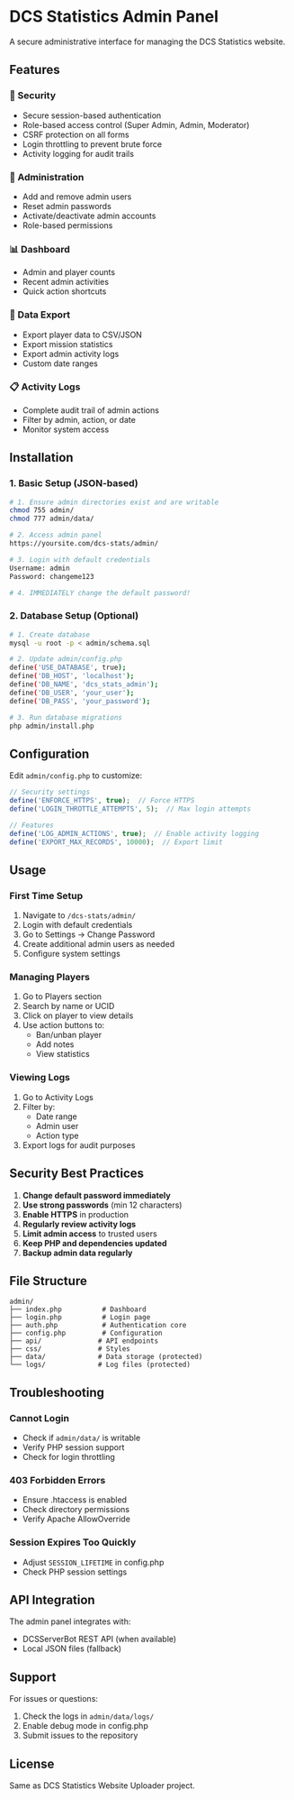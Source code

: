 # DCS Statistics Admin Panel

A secure administrative interface for managing the DCS Statistics website.

## Features

### 🔐 Security
- Secure session-based authentication
- Role-based access control (Super Admin, Admin, Moderator)
- CSRF protection on all forms
- Login throttling to prevent brute force
- Activity logging for audit trails

### 🔧 Administration
- Add and remove admin users
- Reset admin passwords
- Activate/deactivate admin accounts
- Role-based permissions

### 📊 Dashboard
- Admin and player counts
- Recent admin activities
- Quick action shortcuts

### 📁 Data Export
- Export player data to CSV/JSON
- Export mission statistics
- Export admin activity logs
- Custom date ranges

### 📋 Activity Logs
- Complete audit trail of admin actions
- Filter by admin, action, or date
- Monitor system access

## Installation

### 1. Basic Setup (JSON-based)

```bash
# 1. Ensure admin directories exist and are writable
chmod 755 admin/
chmod 777 admin/data/

# 2. Access admin panel
https://yoursite.com/dcs-stats/admin/

# 3. Login with default credentials
Username: admin
Password: changeme123

# 4. IMMEDIATELY change the default password!
```

### 2. Database Setup (Optional)

```bash
# 1. Create database
mysql -u root -p < admin/schema.sql

# 2. Update admin/config.php
define('USE_DATABASE', true);
define('DB_HOST', 'localhost');
define('DB_NAME', 'dcs_stats_admin');
define('DB_USER', 'your_user');
define('DB_PASS', 'your_password');

# 3. Run database migrations
php admin/install.php
```

## Configuration

Edit `admin/config.php` to customize:

```php
// Security settings
define('ENFORCE_HTTPS', true);  // Force HTTPS
define('LOGIN_THROTTLE_ATTEMPTS', 5);  // Max login attempts

// Features
define('LOG_ADMIN_ACTIONS', true);  // Enable activity logging
define('EXPORT_MAX_RECORDS', 10000);  // Export limit
```

## Usage

### First Time Setup

1. Navigate to `/dcs-stats/admin/`
2. Login with default credentials
3. Go to Settings → Change Password
4. Create additional admin users as needed
5. Configure system settings

### Managing Players

1. Go to Players section
2. Search by name or UCID
3. Click on player to view details
4. Use action buttons to:
   - Ban/unban player
   - Add notes
   - View statistics

### Viewing Logs

1. Go to Activity Logs
2. Filter by:
   - Date range
   - Admin user
   - Action type
3. Export logs for audit purposes

## Security Best Practices

1. **Change default password immediately**
2. **Use strong passwords** (min 12 characters)
3. **Enable HTTPS** in production
4. **Regularly review activity logs**
5. **Limit admin access** to trusted users
6. **Keep PHP and dependencies updated**
7. **Backup admin data regularly**

## File Structure

```
admin/
├── index.php          # Dashboard
├── login.php          # Login page
├── auth.php           # Authentication core
├── config.php         # Configuration
├── api/              # API endpoints
├── css/              # Styles
├── data/             # Data storage (protected)
└── logs/             # Log files (protected)
```

## Troubleshooting

### Cannot Login
- Check if `admin/data/` is writable
- Verify PHP session support
- Check for login throttling

### 403 Forbidden Errors
- Ensure .htaccess is enabled
- Check directory permissions
- Verify Apache AllowOverride

### Session Expires Too Quickly
- Adjust `SESSION_LIFETIME` in config.php
- Check PHP session settings

## API Integration

The admin panel integrates with:
- DCSServerBot REST API (when available)
- Local JSON files (fallback)

## Support

For issues or questions:
1. Check the logs in `admin/data/logs/`
2. Enable debug mode in config.php
3. Submit issues to the repository

## License

Same as DCS Statistics Website Uploader project.